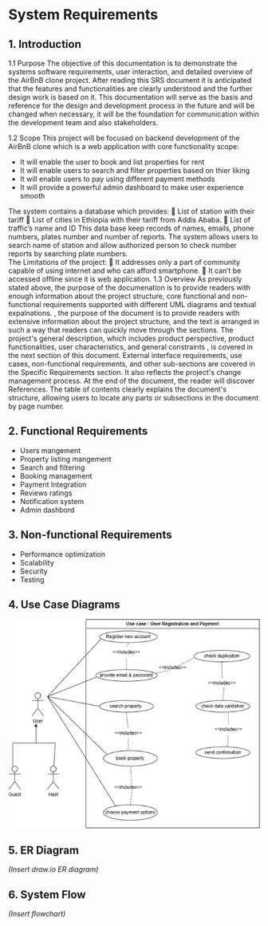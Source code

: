 # System Requirements

## 1. Introduction
1.1 Purpose 
The objective of this documentation is to demonstrate the systems software requirements, user interaction, and detailed overview of the AirBnB clone project. After reading this SRS document it is anticipated that the features and functionalities are clearly understood and the further design work is based on it. This documentation will serve as the basis and reference for the design and development process in the future and will be changed when necessary, it will be the foundation for communication within the development team and also stakeholders. 

1.2 Scope 
This project will be focused on backend development of the AirBnB clone which is a web application with core functionality scope:
- It will enable the user to book and list properties for rent
- It will enable users to search and filter properties based on thier liking
- It will enable users to pay using different payment methods
- It will provide a powerful admin dashboard to make user experience smooth

The system contains a database which provides: 
 List of station with their tariff 
 List of cities in Ethiopia with their tariff from Addis Ababa. 
 List of traffic’s name and ID 
This data base keep records of names, emails, phone numbers, plates number and number of 
reports. The system allows users to search name of station and allow authorized person to check 
number reports by searching plate numbers.  
The Limitations of the project: 
 It addresses only a part of community capable of using internet and who can afford smartphone. 
 It can’t be accessed offline since it is web application. 
1.3 Overview 
As previously stated above, the purpose of the documenation is to provide readers with enough information about the project structure, core functional and non-functional requirements supported with different UML diagrams and textual expalnations.
, the purpose of the document is to provide readers with extensive 
information about the project structure, and the text is arranged in such a way that readers can 
quickly move through the sections. The project's general description, which includes product 
perspective, product functionalities, user characteristics, and general constraints , is covered in 
the next section of this document. External interface requirements, use cases, non-functional 
requirements, and other sub-sections are covered in the Specific Requirements section. It also reflects the project's change management process. At the end of the document, the reader will 
discover References. 
The table of contents clearly explains the document's structure, allowing users to locate any 
parts or subsections in the document by page number. 

## 2. Functional Requirements
- Users mangement
- Property listing mangement
- Search and filtering
- Booking management
- Payment Integration
- Reviews ratings
- Notification system
- Admin dashbord

## 3. Non-functional Requirements
- Performance optimization
- Scalability
- Security
- Testing

## 4. Use Case Diagrams
<!--*(Insert draw.io diagram)*-->
![Use case diagram](../use-case-diagram/use_case.drawio.png)

## 5. ER Diagram
*(Insert draw.io ER diagram)*

## 6. System Flow
*(Insert flowchart)*



